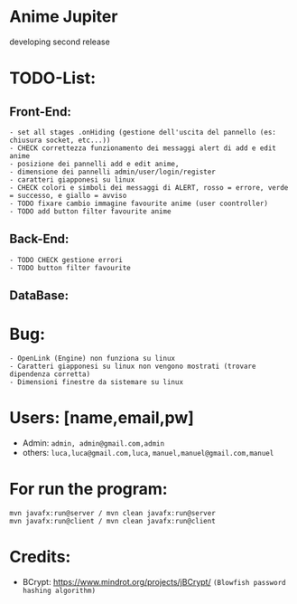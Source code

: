 # Anime Jupiter
developing second release

# TODO-List:
## Front-End:
    - set all stages .onHiding (gestione dell'uscita del pannello (es: chiusura socket, etc...))
    - CHECK correttezza funzionamento dei messaggi alert di add e edit anime
    - posizione dei pannelli add e edit anime, 
    - dimensione dei pannelli admin/user/login/register
    - caratteri giapponesi su linux
    - CHECK colori e simboli dei messaggi di ALERT, rosso = errore, verde = successo, e giallo = avviso
    - TODO fixare cambio immagine favourite anime (user coontroller)
    - TODO add button filter favourite anime
## Back-End:
    - TODO CHECK gestione errori
    - TODO button filter favourite
## DataBase:
    


# Bug:
    - OpenLink (Engine) non funziona su linux
    - Caratteri giapponesi su linux non vengono mostrati (trovare dipendenza corretta)
    - Dimensioni finestre da sistemare su linux


# Users: [name,email,pw]
- Admin: `admin, admin@gmail.com,admin`
- others: `luca,luca@gmail.com,luca`,
         `manuel,manuel@gmail.com,manuel`


# For run the program: 
```
mvn javafx:run@server / mvn clean javafx:run@server
mvn javafx:run@client / mvn clean javafx:run@client 
```

# Credits:
- BCrypt: https://www.mindrot.org/projects/jBCrypt/  `(Blowfish password hashing algorithm)`

